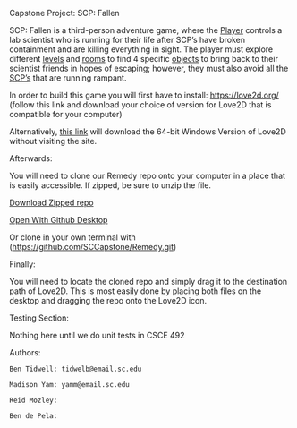Capstone Project: SCP: Fallen

SCP: Fallen is a  third-person adventure game, where the [Player](https://github.com/SCCapstone/Remedy/wiki/Main-Character-Stills) controls a lab scientist who is running for their life after SCP’s have broken containment and are killing everything in sight. The player must explore different [levels](https://github.com/SCCapstone/Remedy/wiki/Storyboard) and [rooms](https://github.com/SCCapstone/Remedy/wiki/Map_Files) to find 4 specific [objects](https://github.com/SCCapstone/Remedy/wiki/Item-interaction) to bring back to their scientist friends in hopes of escaping; however, they must also avoid all the [SCP’s](https://github.com/SCCapstone/Remedy/wiki/Enemy-Stills) that are running rampant.

In order to build this game you will first have to install:
https://love2d.org/ (follow this link and download your choice of version for Love2D that is compatible for your computer)


Alternatively, [this link](https://objects.githubusercontent.com/github-production-release-asset-2e65be/188601229/a161da6d-896a-4428-80b1-92c4ff5fe91a?X-Amz-Algorithm=AWS4-HMAC-SHA256&X-Amz-Credential=AKIAIWNJYAX4CSVEH53A%2F20221024%2Fus-east-1%2Fs3%2Faws4_request&X-Amz-Date=20221024T002036Z&X-Amz-Expires=300&X-Amz-Signature=e752f62ac7b69aa13a24b40e517cec6c176afc2d6f8aa15d5722c939c53337af&X-Amz-SignedHeaders=host&actor_id=70495295&key_id=0&repo_id=188601229&response-content-disposition=attachment%3B%20filename%3Dlove-11.4-win64.exe&response-content-type=application%2Foctet-stream
) will download the 64-bit Windows Version of Love2D without visiting the site.




Afterwards:

You will need to clone our Remedy repo onto your computer in a place that is easily accessible. If zipped, be sure to unzip the file.

[Download Zipped repo](https://github.com/SCCapstone/Remedy/archive/refs/heads/AI.zip)

[Open With Github Desktop](https://desktop.github.com/)

Or clone in your own terminal with (https://github.com/SCCapstone/Remedy.git)

Finally:

You will need to locate the cloned repo and simply drag it to the destination path of Love2D. This is most easily done by placing both files on the desktop and dragging the repo onto the Love2D icon.


Testing Section:

Nothing here until we do unit tests in CSCE 492


Authors:

	Ben Tidwell: tidwelb@email.sc.edu

	Madison Yam: yamm@email.sc.edu

	Reid Mozley: 

	Ben de Pela:
